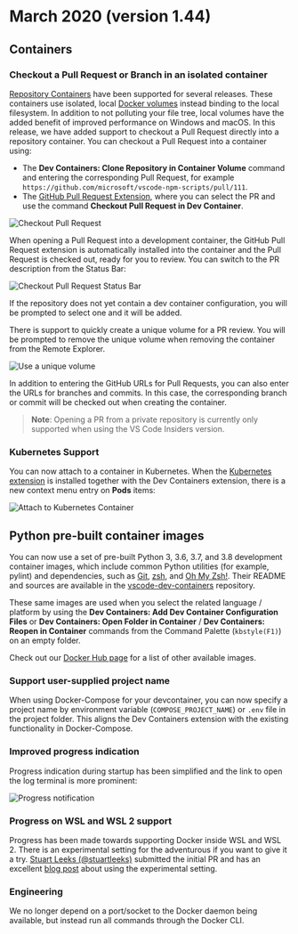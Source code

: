 # March 2020 (version 1.44)

## Containers

### Checkout a Pull Request or Branch in an isolated container

[Repository Containers](https://code.visualstudio.com/docs/devcontainers/containers#_quick-start-open-a-git-repository-in-an-isolated-container-volume) have been supported for several releases.
These containers use isolated, local [Docker volumes](https://docs.docker.com/storage/volumes/) instead binding to the local filesystem. In addition to not polluting your file tree, local volumes have the added benefit of improved performance on Windows and macOS. In this release, we have added support to checkout a Pull Request directly into a repository container. You can checkout a Pull Request into a container using:

* The **Dev Containers: Clone Repository in Container Volume** command and entering the corresponding Pull Request, for example `https://github.com/microsoft/vscode-npm-scripts/pull/111`.
* The [GitHub Pull Request Extension](https://marketplace.visualstudio.com/items?itemName=GitHub.vscode-pull-request-github), where you can select the PR and use the command **Checkout Pull Request in Dev Container**.

![Checkout Pull Request](images/1_44/checkout-pr.png)

When opening a Pull Request into a development container, the GitHub Pull Request extension is automatically installed into the container and the Pull Request is checked out, ready for you to review. You can switch to the PR description from the Status Bar:

![Checkout Pull Request Status Bar](images/1_44/checkout-pr-status.png)

If the repository does not yet contain a dev container configuration, you will be prompted to select one and it will be added.

There is support to quickly create a unique volume for a PR review. You will be prompted to remove the unique volume when removing the container from the Remote Explorer.

![Use a unique volume](images/1_44/checkout-unique.png)

In addition to entering the GitHub URLs for Pull Requests, you can also enter the URLs for branches and commits. In this case, the corresponding branch or commit will be checked out when creating the container.

>**Note**: Opening a PR from a private repository is currently only supported when using the VS Code Insiders version.

### Kubernetes Support

You can now attach to a container in Kubernetes. When the [Kubernetes extension](https://marketplace.visualstudio.com/items?itemName=ms-kubernetes-tools.vscode-kubernetes-tools) is installed together with the Dev Containers extension, there is a new context menu entry on **Pods** items:

![Attach to Kubernetes Container](images/1_44/k8s-attach.png)

## Python pre-built container images

You can now use a set of pre-built Python 3, 3.6, 3.7, and 3.8 development container images, which include common Python utilities (for example, pylint) and dependencies, such as [Git](https://git-scm.com/), [zsh](https://en.wikipedia.org/wiki/Z_shell), and [Oh My Zsh!](https://ohmyz.sh/). Their README and sources are available in the [vscode-dev-containers](https://github.com/microsoft/vscode-dev-containers/tree/main/containers/python-3) repository.

These same images are used when you select the related language / platform by using the **Dev Containers: Add Dev Container Configuration Files** or **Dev Containers: Open Folder in Container** / **Dev Containers: Reopen in Container** commands from the Command Palette (`kbstyle(F1)`) on an empty folder.

Check out our [Docker Hub page](https://hub.docker.com/_/microsoft-vscode-devcontainers) for a list of other available images.

### Support user-supplied project name

When using Docker-Compose for your devcontainer, you can now specify a project name by environment variable (`COMPOSE_PROJECT_NAME`) or `.env` file in the project folder. This aligns the Dev Containers extension with the existing functionality in Docker-Compose.

### Improved progress indication

Progress indication during startup has been simplified and the link to open the log terminal is more prominent:

![Progress notification](images/1_44/devcontainer-progress.png)

### Progress on WSL and WSL 2 support

Progress has been made towards supporting Docker inside WSL and WSL 2. There is an experimental setting for the adventurous if you want to give it a try. [Stuart Leeks (@stuartleeks)](https://github.com/stuartleeks) submitted the initial PR and has an excellent [blog post](https://stuartleeks.com/posts/vscode-devcontainers-wsl/) about using the experimental setting.

### Engineering

We no longer depend on a port/socket to the Docker daemon being available, but instead run all commands through the Docker CLI.
